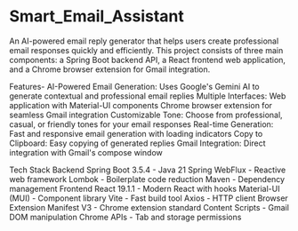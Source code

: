 # Smart_Email_Assistant

An AI-powered email reply generator that helps users create professional email responses quickly and efficiently. This project consists of three main components: a Spring Boot backend API, a React frontend web application, and a Chrome browser extension for Gmail integration.

Features-
AI-Powered Email Generation: Uses Google's Gemini AI to generate contextual and professional email replies
Multiple Interfaces:
Web application with Material-UI components
Chrome browser extension for seamless Gmail integration
Customizable Tone: Choose from professional, casual, or friendly tones for your email responses
Real-time Generation: Fast and responsive email generation with loading indicators
Copy to Clipboard: Easy copying of generated replies
Gmail Integration: Direct integration with Gmail's compose window

 Tech Stack
Backend
Spring Boot 3.5.4 - Java 21
Spring WebFlux - Reactive web framework
Lombok - Boilerplate code reduction
Maven - Dependency management
Frontend
React 19.1.1 - Modern React with hooks
Material-UI (MUI) - Component library
Vite - Fast build tool
Axios - HTTP client
Browser Extension
Manifest V3 - Chrome extension standard
Content Scripts - Gmail DOM manipulation
Chrome APIs - Tab and storage permissions
